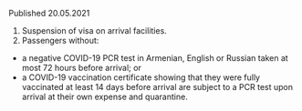 Published 20.05.2021 
1. Suspension of visa on arrival facilities.
2. Passengers without:
- a negative COVID-19 PCR test in Armenian, English or Russian taken at most 72 hours before arrival; or 
- a COVID-19 vaccination certificate showing that they were fully vaccinated at least 14 days before arrival are subject to a PCR test upon arrival at their own expense and quarantine.

